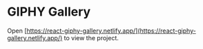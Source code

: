# GIPHY Gallery

Open [https://react-giphy-gallery.netlify.app/](https://react-giphy-gallery.netlify.app/) to view the project.

